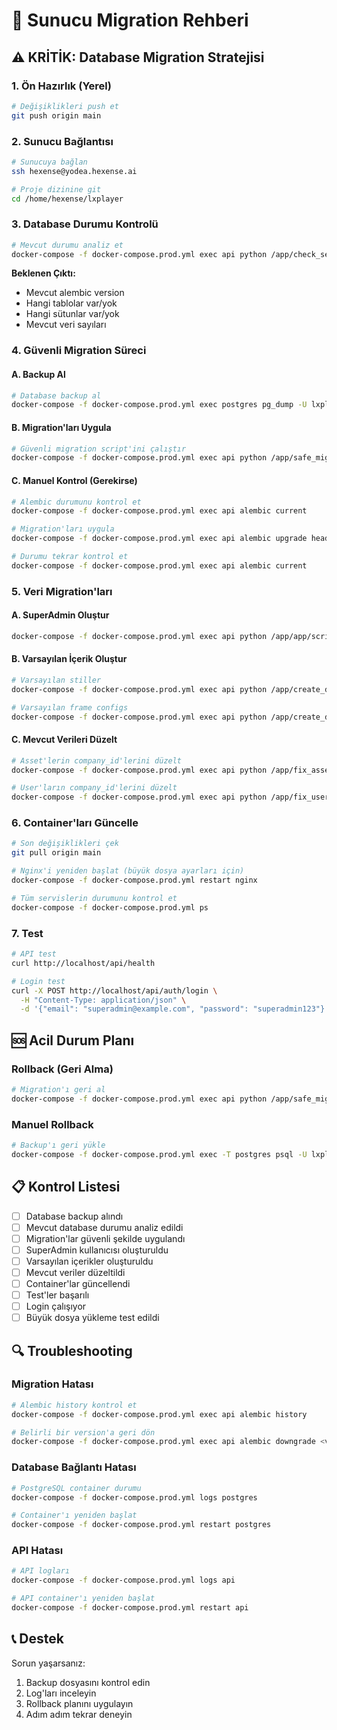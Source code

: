 # 🚀 Sunucu Migration Rehberi

## ⚠️ KRİTİK: Database Migration Stratejisi

### 1. Ön Hazırlık (Yerel)

```bash
# Değişiklikleri push et
git push origin main
```

### 2. Sunucu Bağlantısı

```bash
# Sunucuya bağlan
ssh hexense@yodea.hexense.ai

# Proje dizinine git
cd /home/hexense/lxplayer
```

### 3. Database Durumu Kontrolü

```bash
# Mevcut durumu analiz et
docker-compose -f docker-compose.prod.yml exec api python /app/check_server_db_status.py
```

**Beklenen Çıktı:**
- Mevcut alembic version
- Hangi tablolar var/yok
- Hangi sütunlar var/yok
- Mevcut veri sayıları

### 4. Güvenli Migration Süreci

#### A. Backup Al
```bash
# Database backup al
docker-compose -f docker-compose.prod.yml exec postgres pg_dump -U lxplayer lxplayer > backup_$(date +%Y%m%d_%H%M%S).sql
```

#### B. Migration'ları Uygula
```bash
# Güvenli migration script'ini çalıştır
docker-compose -f docker-compose.prod.yml exec api python /app/safe_migration_strategy.py
```

#### C. Manuel Kontrol (Gerekirse)
```bash
# Alembic durumunu kontrol et
docker-compose -f docker-compose.prod.yml exec api alembic current

# Migration'ları uygula
docker-compose -f docker-compose.prod.yml exec api alembic upgrade head

# Durumu tekrar kontrol et
docker-compose -f docker-compose.prod.yml exec api alembic current
```

### 5. Veri Migration'ları

#### A. SuperAdmin Oluştur
```bash
docker-compose -f docker-compose.prod.yml exec api python /app/app/scripts/create_super_admin.py
```

#### B. Varsayılan İçerik Oluştur
```bash
# Varsayılan stiller
docker-compose -f docker-compose.prod.yml exec api python /app/create_default_styles.py

# Varsayılan frame configs
docker-compose -f docker-compose.prod.yml exec api python /app/create_default_frame_configs.py
```

#### C. Mevcut Verileri Düzelt
```bash
# Asset'lerin company_id'lerini düzelt
docker-compose -f docker-compose.prod.yml exec api python /app/fix_asset_company_ids.py

# User'ların company_id'lerini düzelt
docker-compose -f docker-compose.prod.yml exec api python /app/fix_user_companies.py
```

### 6. Container'ları Güncelle

```bash
# Son değişiklikleri çek
git pull origin main

# Nginx'i yeniden başlat (büyük dosya ayarları için)
docker-compose -f docker-compose.prod.yml restart nginx

# Tüm servislerin durumunu kontrol et
docker-compose -f docker-compose.prod.yml ps
```

### 7. Test

```bash
# API test
curl http://localhost/api/health

# Login test
curl -X POST http://localhost/api/auth/login \
  -H "Content-Type: application/json" \
  -d '{"email": "superadmin@example.com", "password": "superadmin123"}'
```

## 🆘 Acil Durum Planı

### Rollback (Geri Alma)

```bash
# Migration'ı geri al
docker-compose -f docker-compose.prod.yml exec api python /app/safe_migration_strategy.py rollback backup_file.sql
```

### Manuel Rollback

```bash
# Backup'ı geri yükle
docker-compose -f docker-compose.prod.yml exec -T postgres psql -U lxplayer lxplayer < backup_file.sql
```

## 📋 Kontrol Listesi

- [ ] Database backup alındı
- [ ] Mevcut database durumu analiz edildi
- [ ] Migration'lar güvenli şekilde uygulandı
- [ ] SuperAdmin kullanıcısı oluşturuldu
- [ ] Varsayılan içerikler oluşturuldu
- [ ] Mevcut veriler düzeltildi
- [ ] Container'lar güncellendi
- [ ] Test'ler başarılı
- [ ] Login çalışıyor
- [ ] Büyük dosya yükleme test edildi

## 🔍 Troubleshooting

### Migration Hatası
```bash
# Alembic history kontrol et
docker-compose -f docker-compose.prod.yml exec api alembic history

# Belirli bir version'a geri dön
docker-compose -f docker-compose.prod.yml exec api alembic downgrade <version>
```

### Database Bağlantı Hatası
```bash
# PostgreSQL container durumu
docker-compose -f docker-compose.prod.yml logs postgres

# Container'ı yeniden başlat
docker-compose -f docker-compose.prod.yml restart postgres
```

### API Hatası
```bash
# API logları
docker-compose -f docker-compose.prod.yml logs api

# API container'ı yeniden başlat
docker-compose -f docker-compose.prod.yml restart api
```

## 📞 Destek

Sorun yaşarsanız:
1. Backup dosyasını kontrol edin
2. Log'ları inceleyin
3. Rollback planını uygulayın
4. Adım adım tekrar deneyin

